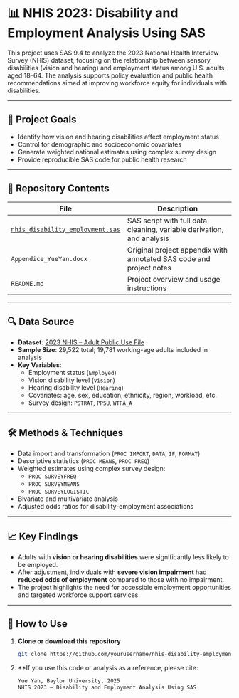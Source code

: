 # 📊 NHIS 2023: Disability and Employment Analysis Using SAS

This project uses SAS 9.4 to analyze the 2023 National Health Interview Survey (NHIS) dataset, focusing on the relationship between sensory disabilities (vision and hearing) and employment status among U.S. adults aged 18–64. The analysis supports policy evaluation and public health recommendations aimed at improving workforce equity for individuals with disabilities.

---

## 🧠 Project Goals

- Identify how vision and hearing disabilities affect employment status
- Control for demographic and socioeconomic covariates
- Generate weighted national estimates using complex survey design
- Provide reproducible SAS code for public health research

---

## 📁 Repository Contents

| File | Description |
|------|-------------|
| [`nhis_disability_employment.sas`](./nhis_disability_employment.sas) | SAS script with full data cleaning, variable derivation, and analysis |
| `Appendice_YueYan.docx` | Original project appendix with annotated SAS code and project notes |
| `README.md` | Project overview and usage instructions |

---

## 🔍 Data Source

- **Dataset**: [2023 NHIS – Adult Public Use File](https://www.cdc.gov/nchs/nhis/data-questionnaires-documentation.htm)
- **Sample Size**: 29,522 total; 19,781 working-age adults included in analysis
- **Key Variables**:
  - Employment status (`Employed`)
  - Vision disability level (`Vision`)
  - Hearing disability level (`Hearing`)
  - Covariates: age, sex, education, ethnicity, region, workload, etc.
  - Survey design: `PSTRAT`, `PPSU`, `WTFA_A`

---

## 🛠 Methods & Techniques

- Data import and transformation (`PROC IMPORT`, `DATA`, `IF`, `FORMAT`)
- Descriptive statistics (`PROC MEANS`, `PROC FREQ`)
- Weighted estimates using complex survey design:
  - `PROC SURVEYFREQ`
  - `PROC SURVEYMEANS`
  - `PROC SURVEYLOGISTIC`
- Bivariate and multivariate analysis
- Adjusted odds ratios for disability-employment associations

---

## 📈 Key Findings

- Adults with **vision or hearing disabilities** were significantly less likely to be employed.
- After adjustment, individuals with **severe vision impairment** had **reduced odds of employment** compared to those with no impairment.
- The project highlights the need for accessible employment opportunities and targeted workforce support services.

---

## 🚀 How to Use

1. **Clone or download this repository**  
   ```bash
   git clone https://github.com/yourusername/nhis-disability-employment-sas.git
2. **If you use this code or analysis as a reference, please cite:
   ```bash
   Yue Yan, Baylor University, 2025
   NHIS 2023 – Disability and Employment Analysis Using SAS
